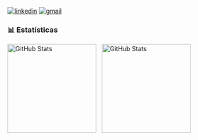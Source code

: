 [![linkedin](https://img.shields.io/badge/LinkedIn-0077B5?style=for-the-badge&logo=linkedin&logoColor=white)](https://www.linkedin.com/in/ezequiel-lobo-a1336b326/)
[![gmail](https://img.shields.io/badge/Gmail-D14836?style=for-the-badge&logo=gmail&logoColor=white)](https://mail.google.com/mail/u/?authuser=ezeklobo.dev@gmail.com)

### 📊 Estatísticas

<p>
  <img 
    align="left" 
    alt="GitHub Stats" 
    height="200" 
    style="padding-right: 10px;" 
    src="https://github-readme-stats.vercel.app/api?username=Ezzeklobo&show_icons=true&theme=tokyonight&include_all_commits=true&locale=pt-br" 
  />

<img 
      align="left" 
      alt="GitHub Stats" 
      height="200" 
      src="https://github-readme-stats.vercel.app/api/top-langs/?username=Ezzeklobo&theme=tokyonight&layout=compact&custom_title=Tecnologias&langs_count=9" 
  />